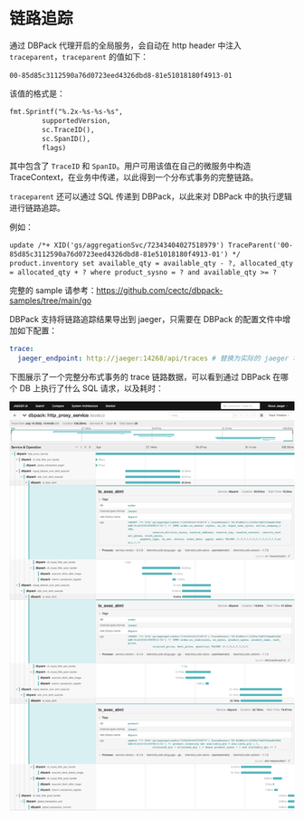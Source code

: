 # 链路追踪

通过 DBPack 代理开启的全局服务，会自动在 http header 中注入 `traceparent`，`traceparent` 的值如下：

`00-85d85c3112590a76d0723eed4326dbd8-81e51018180f4913-01`

该值的格式是：

```golang
fmt.Sprintf("%.2x-%s-%s-%s",
		supportedVersion,
		sc.TraceID(),
		sc.SpanID(),
		flags)
```

其中包含了 `TraceID` 和 `SpanID`。用户可用该值在自己的微服务中构造 TraceContext，在业务中传递，以此得到一个分布式事务的完整链路。

`traceparent` 还可以通过 SQL 传递到 DBPack，以此来对 DBPack 中的执行逻辑进行链路追踪。

例如：

```
update /*+ XID('gs/aggregationSvc/72343404027518979') TraceParent('00-85d85c3112590a76d0723eed4326dbd8-81e51018180f4913-01') */ product.inventory set available_qty = available_qty - ?, allocated_qty = allocated_qty + ? where product_sysno = ? and available_qty >= ?
```

完整的 sample 请参考：https://github.com/cectc/dbpack-samples/tree/main/go

DBPack 支持将链路追踪结果导出到 jaeger，只需要在 DBPack 的配置文件中增加如下配置：

```yaml
trace:
  jaeger_endpoint: http://jaeger:14268/api/traces # 替换为实际的 jaeger 地址
```

下图展示了一个完整分布式事务的 trace 链路数据，可以看到通过 DBPack 在哪个 DB 上执行了什么 SQL 请求，以及耗时：

<img src="./images/image-20220719145659901.png" alt="image-20220719145659901" style="width:1000px" />